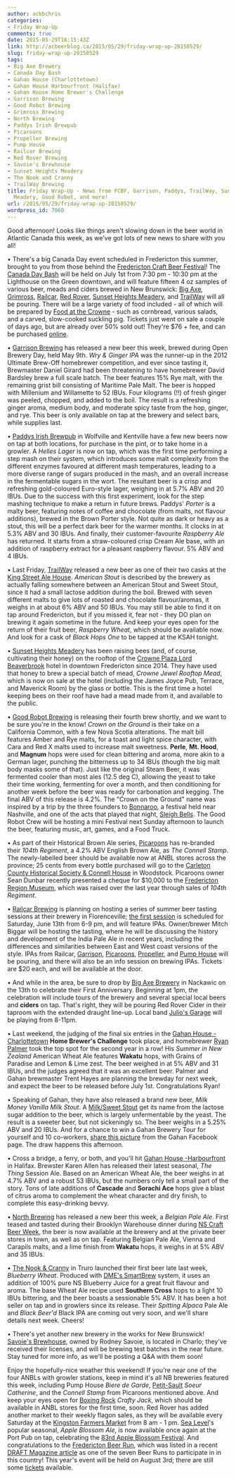 ```yaml
---
author: acbbchris
categories:
- Friday Wrap-Up
comments: true
date: 2015-05-29T16:15:43Z
link: http://acbeerblog.ca/2015/05/29/friday-wrap-up-20150529/
slug: friday-wrap-up-20150529
tags:
- Big Axe Brewery
- Canada Day Bash
- Gahan House (Charlottetown)
- Gahan House Harbourfront (Halifax)
- Gahan House Home Brewer's Challenge
- Garrison Brewing
- Good Robot Brewing
- Grimross Brewing
- North Brewing
- Paddys Irish Brewpub
- Picaroons
- Propeller Brewing
- Pump House
- Railcar Brewing
- Red Rover Brewing
- Savoie's Brewhouse
- Sunset Heights Meadery
- The Nook and Cranny
- TrailWay Brewing
title: Friday Wrap-Up - News from FCBF, Garrison, Paddys, TrailWay, Sunset Heights
  Meadery, Good Robot, and more!
url: /2015/05/29/friday-wrap-up-20150529/
wordpress_id: 7060
---
```


Good afternoon! Looks like things aren't slowing down in the beer world in Atlantic Canada this week, as we've got lots of new news to share with you all!

• There's a big Canada Day event scheduled in Fredericton this summer, brought to you from those behind the [Fredericton Craft Beer Festival](http://www.frederictoncraftbeerfestival.com/)! The [Canada Day Bash](https://www.facebook.com/events/582671191875802/) will be held on July 1st from 7:30 pm - 10:30 pm at the Lighthouse on the Green downtown, and will feature fifteen 4 oz samples of various beer, meads and ciders brewed in New Brunswick: [Big Axe](https://www.facebook.com/BigAxeBrewery), [Grimross](https://www.facebook.com/pages/Grimross-Brewing-Co/110264115801307), [Railcar](http://railcarbrewing.com/), [Red Rover](http://www.redroverbrew.com/), [Sunset Heights Meadery](https://www.facebook.com/SunsetHeightsMeadery), and [TrailWay](https://www.facebook.com/trailwaybrewing) will all be pouring. There will be a large variety of food included - all of which will be prepared by [Food at the Crowne](https://www.facebook.com/FoodatTheCrownDowntown?fref=ts) - such as cornbread, various salads, and a carved, slow-cooked suckling pig. Tickets just went on sale a couple of days ago, but are already over 50% sold out! They're $76 + fee, and can be purchased [online](http://www.eventbrite.ca/e/canada-day-bash-tickets-17100311492).

• [Garrison Brewing](http://www.garrisonbrewing.com/) has released a new beer this week, brewed during Open Brewery Day, held May 9th. _Wry & Ginger IPA_ was the runner-up in the 2012 Ultimate Brew-Off homebrewer competition, and ever since tasting it, Brewmaster Daniel Girard had been threatening to have homebrewer David Bardsley brew a full scale batch. The beer features 15% Rye malt, with the remaining grist bill consisting of Maritime Pale Malt. The beer is hopped with Millenium and Willamette to 52 IBUs. Four kilograms (!!) of fresh ginger was peeled, chopped, and added to the boil. The result is a refreshing ginger aroma, medium body, and moderate spicy taste from the hop, ginger, and rye. This beer is only available on tap at the brewery and select bars, while supplies last.

• [Paddys Irish Brewpub](http://www.paddyspub.ca/) in Wolfville and Kentville have a few new beers now on tap at both locations, for purchase in the pint, or to take home in a growler. A _Helles Lager_ is now on tap, which was the first time performing a step mash on their system, which introduces some malt complexity from the different enzymes favoured at different mash temperatures, leading to a more diverse range of sugars produced in the mash, and an overall increase in the fermentable sugars in the wort. The resultant beer is a crisp and refreshing gold-coloured Euro-style lager, weighing in at 5.7% ABV and 20 IBUs. Due to the success with this first experiment, look for the step mashing technique to make a return in future brews. Paddys' _Porter_ is a malty beer, featuring notes of coffee and chocolate (from malts, not flavour additions), brewed in the Brown Porter style. Not quite as dark or heavy as a stout, this will be a perfect dark beer for the warmer months. It clocks in at 5.3% ABV and 30 IBUs. And finally, their customer-favourite _Raspberry Ale_ has returned. It starts from a straw-coloured crisp Cream Ale base, with an addition of raspberry extract for a pleasant raspberry flavour. 5% ABV and 4 IBUs.

• Last Friday, [TrailWay](https://www.facebook.com/trailwaybrewing) released a new beer as one of their two casks at the [King Street Ale House](http://thekingstreetalehouse.ca/). _American Stout_ is described by the brewery as actually falling somewhere between an American Stout and Sweet Stout, since it had a small lactose addition during the boil. Brewed with seven different malts to give lots of roasted and chocolate flavour/aromas, it weighs in at about 6% ABV and 50 IBUs. You may still be able to find it on tap around Fredericton, but if you missed it, fear not - they DO plan on brewing it again sometime in the future. And keep your eyes open for the return of their fruit beer, _Raspberry Wheat_, which should be available now. And look for a cask of _Black Hops One_ to be tapped at the KSAH tonight.

• [Sunset Heights Meadery](https://www.facebook.com/SunsetHeightsMeadery) has been raising bees (and, of course, cultivating their honey) on the rooftop of the [Crowne Plaza Lord Beaverbrook](http://www.cpfredericton.com/) hotel in downtown Fredericton since 2014. They have used that honey to brew a special batch of mead, _Crowne Jewel Rooftop Mead_, which is now on sale at the hotel (including the James Joyce Pub, Terrace, and Maverick Room) by the glass or bottle. This is the first time a hotel keeping bees on their roof have had a mead made from it, and available to the public.

• [Good Robot Brewing](http://wroughtironbrewing.ca/) is releasing their fourth brew shortly, and we want to be sure you're in the know! _Crown on the Ground_ is their take on a California Common, with a few Nova Scotia alterations. The malt bill features Amber and Rye malts, for a toast and light spice character, with Cara and Red X malts used to increase malt sweetness. **Perle**, **Mt. Hood**, and **Magnum** hops were used for clean bittering and aroma, more akin to a German lager, punching the bitterness up to 34 IBUs (though the big malt body masks some of that). Just like the original Steam Beer, it was fermented cooler than most ales (12.5 deg C), allowing the yeast to take their time working, fermenting for over a month, and then conditioning for another week before the beer was ready for carbonation and kegging. The final ABV of this release is 4.2%. The "Crown on the Ground" name was inspired by a trip by the three founders to [Bonnaroo](http://www.bonnaroo.com/), a festival held near Nashville, and one of the acts that played that night, [Sleigh Bells](http://www.bitterrivals.us/). The Good Robot Crew will be hosting a mini Festival next Sunday afternoon to launch the beer, featuring music, art, games, and a Food Truck.

• As part of their Historical Brown Ale series, [Picaroons](https://www.facebook.com/picaroons) has re-branded their _104th Regiment_, a 4.2% ABV English Brown Ale, as _The Connell Stamp_. The newly-labelled beer should be available now at ANBL stores across the province; 25 cents from every bottle purchased will go to the [Carleton County Historical Society & Connell House](http://www.cchs-nb.ca/) in Woodstock. Picaroons owner Sean Dunbar recently presented a cheque for $10,000 to the [Fredericton Region Museum](https://frederictonregionmuseum.wordpress.com/), which was raised over the last year through sales of _104th Regiment_.

• [Railcar Brewing](http://railcarbrewing.com/) is planning on hosting a series of summer beer tasting sessions at their brewery in Florenceville; [the first session](https://www.facebook.com/events/642221645878697/) is scheduled for Saturday, June 13th from 6-9 pm, and will feature IPAs. Owner/brewer Mitch Biggar will be hosting the tasting, where he will be discussing the history and development of the India Pale Ale in recent years, including the differences and similarities between East and West coast versions of the style. IPAs from Railcar, [Garrison](http://www.garrisonbrewing.com/), [Picaroons](https://www.facebook.com/picaroons), [Propeller](http://www.drinkpropeller.ca/), and [Pump House](http://beer.pumphousebrewery.ca/) will be pouring, and there will also be an info session on brewing IPAs. Tickets are $20 each, and will be available at the door.

• And while in the area, be sure to drop by [Big Axe Brewery](http://www.bigaxe.ca/) in Nackawic on the 13th to celebrate their First Anniversary. Beginning at 1pm, the celebration will include tours of the brewery and several special local beers and **ciders** on tap. That's right, they will be pouring Red Rover Cider in their taproom with the extended draught line-up. Local band [Julio's Garage](https://www.facebook.com/JuliosGarageBand) will be playing from 8-11pm.

• Last weekend, the judging of the final six entries in the [Gahan House - Charlottetown](http://www.gahan.ca/) **Home Brewer's Challenge** took place, and homebrewer [Ryan Palmer](https://twitter.com/rypalmer) took the top spot for the second year in a row! His _Summer in New Zealand_ American Wheat Ale features **Wakatu** hops, with Grains of Paradise and Lemon & Lime zest. The beer weighed in at 5% ABV and 31 IBUs, and the judges agreed that it was an excellent beer. Palmer and Gahan brewmaster Trent Hayes are planning the brewday for next week, and expect the beer to be released before July 1st. Congratulations Ryan!

• Speaking of Gahan, they have also released a brand new beer, _Milk Money Vanilla Milk Stout_. A [Milk/Sweet Stout](http://www.bjcp.org/2008styles/style13.php#1b) get its name from the lactose sugar addition to the beer, which is largely unfermentable by the yeast. The result is a sweeter beer, but not sickeningly so. The beer weighs in a 5.25% ABV and 20 IBUs. And for a chance to win a Gahan Brewery Tour for yourself and 10 co-workers, [share this picture](https://www.facebook.com/TheGahanHouse/photos/a.565348890158335.154218.562767907083100/1153892664637285/) from the Gahan Facebook page. The draw happens this afternoon.

• Cross a bridge, a ferry, or both, and you'll hit [Gahan House -Harbourfront](http://halifax.gahan.ca/) in Halifax. Brewster Karen Allen has released their latest seasonal, _The Thing_ Session Ale. Based on an American Wheat Ale, the beer weighs in at 4.7% ABV and a robust 53 IBUs, but the numbers only tell a small part of the story. Tons of late additions of **Cascade** and **Sorachi Ace** hops give a blast of citrus aroma to complement the wheat character and dry finish, to complete this easy-drinking bevvy.

• [North Brewing](http://www.northbrewing.ca/) has released a new beer this week, a _Belgian Pale Ale_. First teased and tasted during their Brooklyn Warehouse dinner during [NS Craft Beer Week](http://acbeerblog.ca/2015/05/07/nova-scotia-craft-beer-week-may-8-17/), the beer is now available at the brewery and at the private beer stores in town, as well as on tap. Featuring Belgian Pale Ale, Vienna and Carapils malts, and a lime finish from **Wakatu** hops, it weighs in at 5% ABV and 35 IBUs.

• [The Nook & Cranny](http://thenookandcranny.ca/) in Truro launched their first beer late last week, _Blueberry Wheat_. Produced with [DME's SmartBrew](http://www.smartbrew.com/#!smartbrewsystem/cjg9) system, it uses an addition of  100% pure NS Blueberry Juice for a great fruit flavour and aroma. The base Wheat Ale recipe used **Southern Cross** hops to a light 10 IBUs bittering, and the beer boasts a sessionable 5% ABV. It has been a hot seller on tap and in growlers since its release. Their _Spitting Alpaca_ Pale Ale and _Black Beer'd_ Black IPA are coming out very soon, and we'll share details next week. Cheers!

• There's yet another new brewery in the works for New Brunswick! [Savoie's Brewhouse](https://www.facebook.com/pages/Savoies-Brewhouse/1617785005132093?fref=ts), owned by Rodney Savoie, is located in Charlo; they've received their licenses, and will be brewing test batches in the near future. Stay tuned for more info, as we'll be posting a Q&A with them soon!

Enjoy the hopefully-nice weather this weekend! If you're near one of the four ANBLs with growler stations, keep in mind it's all NB breweries featured this week, including Pump House _Biere de Garde_, [Petit-Sault](http://brasseurspetitsault.com/) _Soeur Catherine_, and the _Connell Stamp_ from Picaroons mentioned above. And keep your eyes open for [Boxing Rock](http://www.boxingrock.ca/) _Crafty Jack_, which should be available in ANBL stores for the first time, soon. Red Rover has added another market to their weekly flagon sales, as they will be available every Saturday at the [Kingston Farmers Market](https://www.facebook.com/KingstonFarmersMarketNB) from 8 am - 1 pm. [Sea Level](http://www.sealevelbrewing.com/)'s popular seasonal, _Apple Blossom Ale_, is now available once again at the Port Pub on tap, celebrating the [83rd Apple Blossom Festival](http://appleblossom.com/). And congratulations to the [Fredericton Beer Run](https://www.facebook.com/FrederictonBeerRun?fref=ts), which was listed in a recent [DRAFT Magazine article](http://draftmag.com/summer-2015-beer-run-round-up/) as one of the seven Beer Runs to participate in in this country! This year's event will be held on August 3rd; there are still some [tickets](http://www.eventbrite.ca/e/fredericton-beer-run-2015-tickets-14099759761) available.

